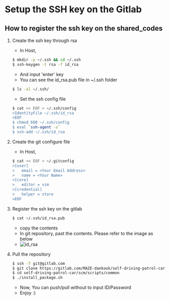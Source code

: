 # Setup the SSH key on the Gitlab

## How to register the ssh key on the shared_codes
1. Create the ssh key through rsa
	* In Host,
	```bash
	$ mkdir -p ~/.ssh && cd ~/.ssh
	$ ssh-keygen -t rsa -f id_rsa
	```
	- And input 'enter' key
	- You can see the id_rsa.pub file in ~/.ssh folder
	```bash
	$ ls -al ~/.ssh/
	```
	- Set the ssh config file
	```bash
	$ cat << EOF > ~/.ssh/config
	>IdentityFile ~/.ssh/id_rsa
	>EOF
	$ chmod 600 ~/.ssh/config
	$ eval `ssh-agent -s`
	$ ssh-add ~/.ssh/id_rsa
	```

2. Create the git configure file
	* In Host,
	```bash
	$ cat << EOF > ~/.gitconfig
	>[user]
	>	email = <Your Email Address>
	>	name = <Your Name>
	>[core]
	>	editor = vim
	>[credential]
	>	helper = store
	>EOF
	```

3. Register the ssh key on the gitlab
	```bash
	$ cat ~/.ssh/id_rsa.pub
	```
	- copy the contents
	- In git repository, past the contents. Please refer to the image as below
	- ![id_rsa](https://user-images.githubusercontent.com/54479819/71583951-d986ee00-2b53-11ea-99bb-95634f8f3c2e.png)

4. Pull the repository
	```bash
	$ ssh -T git@gitlab.com
	$ git clone https://gitlab.com/MAZE-dankook/self-driving-patrol-car.git
	$ cd self-driving-patrol-car/scm/scripts/common
	$ ./install_package.sh
	```
	- Now, You can push/pull without to input ID/Password
	- Enjoy :)
